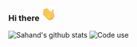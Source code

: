 ### Hi there <img src="https://raw.githubusercontent.com/ABSphreak/ABSphreak/master/gifs/Hi.gif" width="30px">

<!--
**Sahandfer/Sahandfer** is a ✨ _special_ ✨ repository because its `README.md` (this file) appears on your GitHub profile.

Here are some ideas to get you started:

- 🔭 I’m currently working on ...
- 🌱 I’m currently learning ...
- 👯 I’m looking to collaborate on ...
- 🤔 I’m looking for help with ...
- 💬 Ask me about ...
- 📫 How to reach me: ...
- 😄 Pronouns: ...
- ⚡ Fun fact: ...
  -->

![Sahand's github stats](https://github-readme-stats.vercel.app/api?username=Sahandfer&bg_color=0,FF7170,000814&title_color=fff&text_color=B5C0D2)
![Code use](https://github-readme-stats.vercel.app/api/top-langs/?username=Sahandfer&layout=compact&bg_color=0,000814,CA5992&title_color=fff&text_color=B5C0D2)

